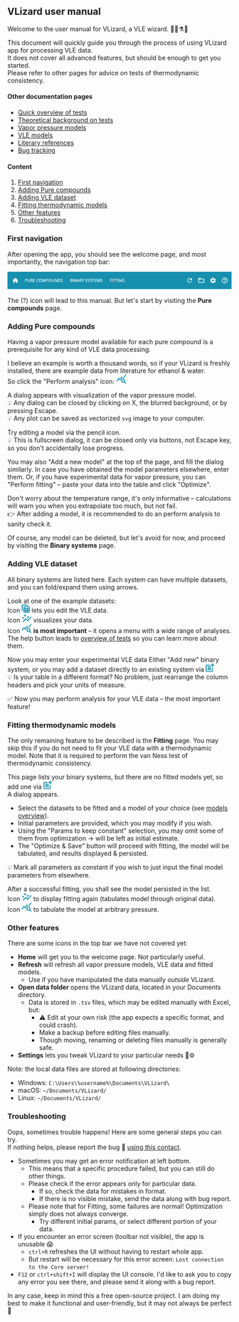 ## VLizard user manual

Welcome to the user manual for VLizard, a VLE wizard. 🧙‍♂️⚗🦎

This document will quickly guide you through the process of using VLizard app for processing VLE data.  
It does not cover all advanced features, but should be enough to get you started.  
Please refer to other pages for advice on tests of thermodynamic consistency.

#### Other documentation pages
- [Quick overview of tests](tests.md)
- [Theoretical background on tests](test_theory.md)
- [Vapor pressure models](ps_models.md)
- [VLE models](VLE_models.md)
- [Literary references](../references.md)
- [Bug tracking](bug_tracking.md)

#### Content
1. [First navigation](#first-navigation)
2. [Adding Pure compounds](#adding-pure-compounds)
3. [Adding VLE dataset](#adding-vle-dataset)
4. [Fitting thermodynamic models](#fitting-thermodynamic-models)
5. [Other features](#other-features)
6. [Troubleshooting](#troubleshooting)

### First navigation

After opening the app, you should see the welcome page, and most importantly, the navigation top bar:

![top bar](images/top_bar.png)

The (?) icon will lead to this manual.
But let's start by visiting the **Pure compounds** page.

### Adding Pure compounds

Having a vapor pressure model available for each pure compound is a prerequisite for any kind of VLE data processing.

I believe an example is worth a thousand words, so if your VLizard is freshly installed, there are example data from literature for ethanol & water.  
So click the "Perform analysis" icon:
![analysis icon](images/analysis_icon.png)

A dialog appears with visualization of the vapor pressure model.  
💡 Any dialog can be closed by clicking on X, the blurred background, or by pressing Escape.  
💡 Any plot can be saved as vectorized `svg` image to your computer.

Try editing a model via the pencil icon.  
💡 This is fullscreen dialog, it can be closed only via buttons, not Escape key, so you don't accidentally lose progress. 

You may also "Add a new model" at the top of the page, and fill the dialog similarly.
In case you have obtained the model parameters elsewhere, enter them.
Or, if you have experimental data for vapor pressure, you can "Perform fitting" – paste your data into the table and click "Optimize".

Don't worry about the temperature range, it's only informative – calculations will warn you when you extrapolate too much, but not fail.  
👉 After adding a model, it is recommended to do an perform analysis to sanity check it.

Of course, any model can be deleted, but let's avoid for now, and proceed by visiting the **Binary systems** page.

### Adding VLE dataset

All binary systems are listed here.
Each system can have multiple datasets, and you can fold/expand them using arrows.

Look at one of the example datasets:  
Icon ![edit table icon](images/edit_table_icon.png) lets you edit the VLE data.  
Icon ![visualize icon](images/visualize_icon.png) visualizes your data.   
Icon ![analysis icon](images/analysis_icon.png) **is most important** – it opens a menu with a wide range of analyses.
The help button leads to [overview of tests](tests.md) so you can learn more about them.

Now you may enter your experimental VLE data
Either "Add new" binary system, or you may add a dataset directly to an existing system via ![new table icon](images/new_table_icon.png)  
💡 Is your table in a different format? No problem, just rearrange the column headers and pick your units of measure.

✅ Now you may perform analysis for your VLE data – the most important feature!  

### Fitting thermodynamic models

The only remaining feature to be described is the  **Fitting** page.
You may skip this if you do not need to fit your VLE data with a thermodynamic model. 
Note that it is required to perform the van Ness test of thermodynamic consistency.

This page lists your binary systems, but there are no fitted models yet, so add one via ![new table icon](images/new_table_icon.png)  
A dialog appears.
- Select the datasets to be fitted and a model of your choice (see [models overview](VLE_models.md)).
- Initial parameters are provided, which you may modify if you wish.
- Using the "Params to keep constant" selection, you may omit some of them from optimization → will be left as initial estimate.
- The "Optimize & Save" button will proceed with fitting, the model will be tabulated, and results displayed & persisted.

💡 Mark all parameters as constant if you wish to just input the final model parameters from elsewhere.

After a successful fitting, you shall see the model persisted in the list.  
Icon ![visualize icon](images/visualize_icon.png) to display fitting again (tabulates model through original data).  
Icon ![analysis icon](images/analysis_icon.png) to tabulate the model at arbitrary pressure.

### Other features

There are some icons in the top bar we have not covered yet:

- **Home** will get you to the welcome page. Not particularly useful.
- **Refresh** will refresh all vapor pressure models, VLE data and fitted models.
  - Use if you have manipulated the data manually _outside_ VLizard.
- **Open data folder** opens the VLizard data, located in your Documents directory.
  - Data is stored in `.tsv` files, which may be edited manually with Excel, but:
    - ⚠ Edit at your own risk (the app expects a specific format, and could crash).
    - Make a backup before editing files manually.
    - Though moving, renaming or deleting files manually is generally safe.
- **Settings** lets you tweak VLizard to your particular needs 🔧⚙️

Note: the local data files are stored at following directories:
- Windows: `C:\Users\%username%\Documents\VLizard\`
- macOS: `~/Documents/VLizard/`
- Linux: `~/Documents/VLizard/`

### Troubleshooting

Oops, sometimes trouble happens!
Here are some general steps you can try.  
If nothing helps, please report the bug 🐛 [using this contact](bug_tracking.md).

- Sometimes you may get an error notification at left bottom.
  - This means that a specific procedure failed, but you can still do other things. 
  - Please check if the error appears only for particular data.
    - If so, check the data for mistakes in format.
    - If there is no visible mistake, send the data along with bug report.
  - Please note that for Fitting, some failures are normal! Optimization simply does not always converge.
    - Try different initial params, or select different portion of your data.
- If you encounter an error screen (toolbar not visible), the app is unusable 😱
  - `ctrl+R` refreshes the UI without having to restart whole app. 
  - But restart will be necessary for this error screen: `Lost connection to the Core server!`
- `F12` or `ctrl+shift+I` will display the UI console. I'd like to ask you to copy any error you see there, and please send it along with a bug report. 

In any case, keep in mind this a free open-source project.
I am doing my best to make it functional and user-friendly, but it may not always be perfect 🙂
